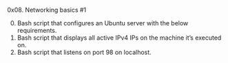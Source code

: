 0x08. Networking basics #1

0. Bash script that configures an Ubuntu server with the below requirements.
1. Bash script that displays all active IPv4 IPs on the machine it’s executed on.
2. Bash script that listens on port 98 on localhost.
